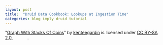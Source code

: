 ```yaml
---
layout: post
title:  "Druid Data Cookbook: Lookups at Ingestion Time"
categories: blog imply druid tutorial
---
```


 <p class="attribution">"<a target="_blank" rel="noopener noreferrer" href="https://www.flickr.com/photos/26373139@N08/6093690339">Graph With Stacks Of Coins</a>" by <a target="_blank" rel="noopener noreferrer" href="https://www.flickr.com/photos/26373139@N08">kenteegardin</a> is licensed under <a target="_blank" rel="noopener noreferrer" href="https://creativecommons.org/licenses/by-sa/2.0/?ref=openverse">CC BY-SA 2.0 <img src="https://mirrors.creativecommons.org/presskit/icons/cc.svg" style="height: 1em; margin-right: 0.125em; display: inline;"/><img src="https://mirrors.creativecommons.org/presskit/icons/by.svg" style="height: 1em; margin-right: 0.125em; display: inline;"/><img src="https://mirrors.creativecommons.org/presskit/icons/sa.svg" style="height: 1em; margin-right: 0.125em; display: inline;"/></a>. </p> 
